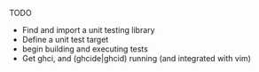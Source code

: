 TODO
* Find and import a unit testing library
* Define a unit test target
* begin building and executing tests
* Get ghci, and (ghcide|ghcid) running (and integrated with vim)
